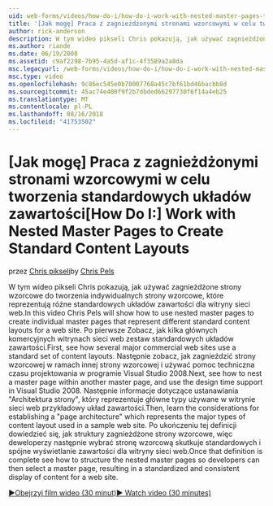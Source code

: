 ```yaml
---
uid: web-forms/videos/how-do-i/how-do-i-work-with-nested-master-pages-to-create-standard-content-layouts
title: '[Jak mogę] Praca z zagnieżdżonymi stronami wzorcowymi w celu tworzenia standardowych układów zawartości | Dokumentacja firmy Microsoft'
author: rick-anderson
description: W tym wideo pikseli Chris pokazują, jak używać zagnieżdżone strony wzorcowe do tworzenia indywidualnych strony wzorcowe, które reprezentują różne standardowych układów zawartości w...
ms.author: riande
ms.date: 06/19/2008
ms.assetid: c9af2298-7b95-4a5d-af1c-4f3589a2a8da
msc.legacyurl: /web-forms/videos/how-do-i/how-do-i-work-with-nested-master-pages-to-create-standard-content-layouts
msc.type: video
ms.openlocfilehash: 9c86ec545e0b70007768a45c7bf61bd46bacbb8d
ms.sourcegitcommit: 45ac74e400f9f2b7dbded66297730f6f14a4eb25
ms.translationtype: MT
ms.contentlocale: pl-PL
ms.lasthandoff: 08/16/2018
ms.locfileid: "41753502"
---
```

<a name="how-do-i-work-with-nested-master-pages-to-create-standard-content-layouts"></a><span data-ttu-id="12c8e-103">[Jak mogę] Praca z zagnieżdżonymi stronami wzorcowymi w celu tworzenia standardowych układów zawartości</span><span class="sxs-lookup"><span data-stu-id="12c8e-103">[How Do I:] Work with Nested Master Pages to Create Standard Content Layouts</span></span>
====================
<span data-ttu-id="12c8e-104">przez [Chris pikseli](https://twitter.com/chrispels)</span><span class="sxs-lookup"><span data-stu-id="12c8e-104">by [Chris Pels](https://twitter.com/chrispels)</span></span>

<span data-ttu-id="12c8e-105">W tym wideo pikseli Chris pokazują, jak używać zagnieżdżone strony wzorcowe do tworzenia indywidualnych strony wzorcowe, które reprezentują różne standardowych układów zawartości dla witryny sieci web.</span><span class="sxs-lookup"><span data-stu-id="12c8e-105">In this video Chris Pels will show how to use nested master pages to create individual master pages that represent different standard content layouts for a web site.</span></span> <span data-ttu-id="12c8e-106">Po pierwsze Zobacz, jak kilka głównych komercyjnych witrynach sieci web zestaw standardowych układów zawartości.</span><span class="sxs-lookup"><span data-stu-id="12c8e-106">First, see how several major commercial web sites use a standard set of content layouts.</span></span> <span data-ttu-id="12c8e-107">Następnie zobacz, jak zagnieździć strony wzorcowej w ramach innej strony wzorcowej i używać pomoc techniczna czasu projektowania w programie Visual Studio 2008.</span><span class="sxs-lookup"><span data-stu-id="12c8e-107">Next, see how to nest a master page within another master page, and use the design time support in Visual Studio 2008.</span></span> <span data-ttu-id="12c8e-108">Następnie informacje dotyczące ustanawiania "Architektura strony", który reprezentuje główne typy używane w witrynie sieci web przykładowy układ zawartości.</span><span class="sxs-lookup"><span data-stu-id="12c8e-108">Then, learn the considerations for establishing a "page architecture" which represents the major types of content layout used in a sample web site.</span></span> <span data-ttu-id="12c8e-109">Po ukończeniu tej definicji dowiedzieć się, jak struktury zagnieżdżone strony wzorcowe, więc deweloperzy następnie wybrać stronę wzorcową skutkuje standardowych i spójne wyświetlanie zawartości dla witryny sieci web.</span><span class="sxs-lookup"><span data-stu-id="12c8e-109">Once that definition is complete see how to structure the nested master pages so developers can then select a master page, resulting in a standardized and consistent display of content for a web site.</span></span>

[<span data-ttu-id="12c8e-110">&#9654;Obejrzyj film wideo (30 minut)</span><span class="sxs-lookup"><span data-stu-id="12c8e-110">&#9654; Watch video (30 minutes)</span></span>](https://channel9.msdn.com/Blogs/ASP-NET-Site-Videos/how-do-i-work-with-nested-master-pages-to-create-standard-content-layouts)
